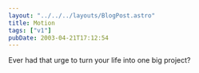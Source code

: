```yaml
---
layout: "../../../layouts/BlogPost.astro"
title: Motion
tags: ["v1"]
pubDate: 2003-04-21T17:12:54
---
```


Ever had that urge to turn your life into one big project?
